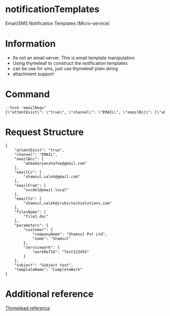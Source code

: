 # notificationTemplates
Email/SMS Notification Templates (Micro-service)

# Information

- Its not an email server. This is email template manipulation
- Using thymeleaf to construct the notification templates
- can be use for sms, just use thymeleaf plain string
- attachment support 


# Command
```curl --location 'http://localhost:9011/email/buildEmailTemplate' \
--form 'emailReq="{\"attmntExist\": \"true\", \"channel\": \"EMAIL\", \"emailBcc\": [\"ahmadaryanshafee@gmail.com\"], \"emailCc\": [\"shamsul.saleh@gmail.com\"], \"emailFrom\": [\"svcdel@email.local\"], \"emailTo\": [\"shamsul.saleh@irubictechsolutions.com\"], \"filesName\": [\"file1.doc\"], \"parameters\": {\"customer\": {\"companyName\": \"Shamsul Pvt Ltd\", \"name\": \"Shamsul\"}, \"servicework\": {\"workRefId\": \"Test123455\"}}, \"subject\": \"Subject test\", \"templateName\": \"CompletWork\"}"'
```


# Request Structure
```
{
    "attmntExist": "true",
    "channel": "EMAIL",
    "emailBcc": [
        "ahmadaryanshafee@gmail.com"
    ],
    "emailCc": [
        "shamsul.saleh@gmail.com"
    ],
    "emailFrom": [
        "svcdel@email.local"
    ],
    "emailTo": [
        "shamsul.saleh@irubictechsolutions.com"
    ],
    "filesName": [
        "file1.doc"
    ],
    "parameters": {
        "customer": {
            "companyName": "Shamsul Pvt Ltd",
            "name": "Shamsul"
        },
        "servicework": {
            "workRefId": "Test123455"
        }
    },
    "subject": "Subject test",
    "templateName": "CompleteWork"
}
```


# Additional reference
[Thymelead reference](https://www.thymeleaf.org/doc/tutorials/3.0/usingthymeleaf.html#what-is-thymeleaf)
